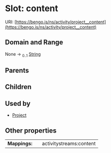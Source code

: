 
# Slot: content




URI: [https://bengo.is/ns/activity/project__content](https://bengo.is/ns/activity/project__content)


## Domain and Range

None &#8594;  <sub>0..1</sub> [String](types/String.md)

## Parents


## Children


## Used by

 * [Project](Project.md)

## Other properties

|  |  |  |
| --- | --- | --- |
| **Mappings:** | | activitystreams:content |

